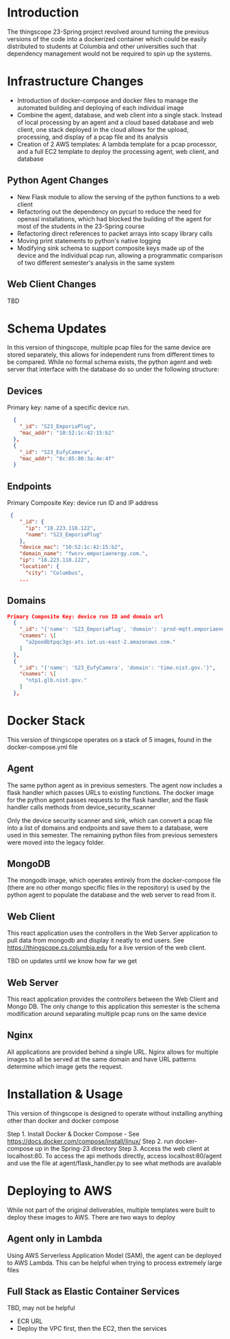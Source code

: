 # Introduction
The thingscope 23-Spring project revolved around turning the previous versions of the code into a dockerized container which could be easily distributed to students at Columbia and other universities such that dependency management would not be required to spin up the systems. 

# Infrastructure Changes
- Introduction of docker-compose and docker files to manage the automated building and deploying of each individual image
- Combine the agent, database, and web client into a single stack. Instead of local processing by an agent and a cloud based database and web client, one stack deployed in the cloud allows for the upload, processing, and display of a pcap file and its analysis
- Creation of 2 AWS templates: A lambda template for a pcap processor, and a full EC2 template to deploy the processing agent, web client, and database

## Python Agent Changes
- New Flask module to allow the serving of the python functions to a web client
- Refactoring out the dependency on pycurl to reduce the need for openssl installations, which had blocked the building of the agent for most of the students in the 23-Spring course
- Refactoring direct references to packet arrays into scapy library calls
- Moving print statements to python's native logging
- Modifying sink schema to support composite keys made up of the device and the individual pcap run, allowing a programmatic comparison of two different semester's analysis in the same system

## Web Client Changes
TBD

# Schema Updates
In this version of thingscope, multiple pcap files for the same device are stored separately, this allows for independent runs from different times to be compared. While no formal schema exists, the python agent and web server that interface with the database do so under the following structure:

## Devices
Primary key: name of a specific device run.
```json
  {
    "_id": "S23_EmporiaPlug",
    "mac_addr": "10:52:1c:42:15:b2"
  },
  {
    "_id": "S23_EufyCamera",
    "mac_addr": "8c:85:80:3a:4e:4f"
  }
```
## Endpoints
Primary Composite Key: device run ID and IP address
```json
 {
    "_id": {
      "ip": "18.223.118.122",
      "name": "S23_EmporiaPlug"
    },
    "device_mac": "10:52:1c:42:15:b2",
    "domain_name": "fwsrv.emporiaenergy.com.",
    "ip": "18.223.118.122",
    "location": {
      "city": "Columbus",
	...
```
## Domains
```json
Primary Composite Key: device run ID and domain url
  {
    "_id": "{'name': 'S23_EmporiaPlug', 'domain': 'prod-mqtt.emporiaenergy.com.'}",
    "cnames": \[
      "a2poo8btpqc3gs-ats.iot.us-east-2.amazonaws.com."
    ]
  },
  {
    "_id": "{'name': 'S23_EufyCamera', 'domain': 'time.nist.gov.'}",
    "cnames": \[
      "ntp1.glb.nist.gov."
    ]
  },
```
# Docker Stack
This version of thingscope operates on a stack of 5 images, found in the docker-compose.yml file
## Agent
The same python agent as in previous semesters. The agent now includes a flask handler which passes URLs to existing functions. The docker image for the python agent passes requests to the flask handler, and the flask handler calls methods from device_security_scanner

Only the device security scanner and sink, which can convert a pcap file into a list of domains and endpoints and save them to a database, were used in this semester. The remaining python files from previous semesters were moved into the legacy folder.

## MongoDB
The mongodb image, which operates entirely from the docker-compose file (there are no other mongo specific files in the repository) is used by the python agent to populate the database and the web server to read from it.

## Web Client
This react application uses the controllers in the Web Server application to pull data from mongodb and display it neatly to end users. See https://thingscope.cs.columbia.edu for a live version of the web client. 

TBD on updates until we know how far we get

## Web Server
This react application provides the controllers between the Web Client and Mongo DB. The only  change to this application this semester is the schema modification around separating multiple pcap runs on the same device

## Nginx
All applications are provided behind a single URL. Nginx allows for multiple images to all be served at the same domain and have URL patterns determine which image gets the request.

# Installation & Usage
This version of thingscope is designed to operate without installing anything other than docker and docker compose 

Step 1. Install Docker & Docker Compose - See https://docs.docker.com/compose/install/linux/
Step 2. run docker-compose up in the Spring-23 directory
Step 3. Access the web client at localhost:80. To access the api methods directly, access localhost:80/agent and use the file at agent/flask_handler.py to see what methods are available

# Deploying to AWS
While not part of the original deliverables, multiple templates were built to deploy these images to AWS. There are two ways to deploy
## Agent only in Lambda
Using AWS Serverless Application Model (SAM), the agent can be deployed to AWS Lambda. 
This can be helpful when trying to process extremely large files

## Full Stack as Elastic Container Services
TBD, may not be helpful
- ECR URL
- Deploy the VPC first, then the EC2, then the services
